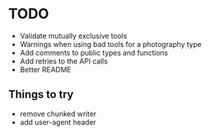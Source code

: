 # TODO

- Validate mutually exclusive tools
- Warnings when using bad tools for a photography type
- Add comments to public types and functions
- Add retries to the API calls
- Better README

## Things to try

- remove chunked writer
- add user-agent header